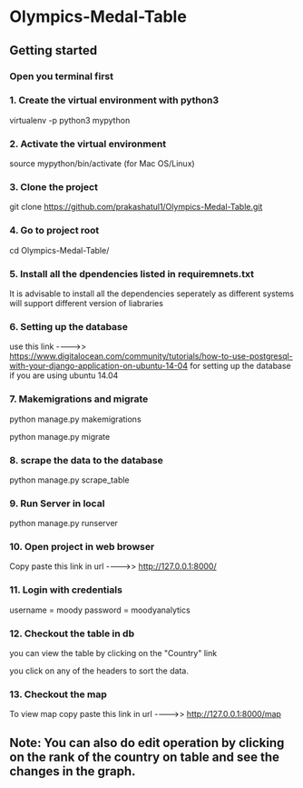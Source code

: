 # Olympics-Medal-Table
## Getting started

### Open you terminal first

### 1. Create the virtual environment with python3

virtualenv -p python3 mypython

### 2. Activate the virtual environment

source mypython/bin/activate  (for Mac OS/Linux)

### 3. Clone the project

git clone https://github.com/prakashatul1/Olympics-Medal-Table.git

### 4. Go to project root

cd Olympics-Medal-Table/

### 5. Install all the dpendencies listed in requiremnets.txt

It is advisable to install all the dependencies seperately as different systems will support different version of liabraries 

### 6. Setting up the database

use this link ---->> https://www.digitalocean.com/community/tutorials/how-to-use-postgresql-with-your-django-application-on-ubuntu-14-04 for setting up the database if you are using ubuntu 14.04

### 7. Makemigrations and migrate

python manage.py makemigrations

python manage.py migrate

### 8. scrape the data to the database

python manage.py scrape_table

### 9. Run Server in local

python manage.py runserver

### 10. Open project in web browser

Copy paste this link in url ---->>  http://127.0.0.1:8000/

### 11. Login with credentials

username = moody
password = moodyanalytics

### 12. Checkout the table in db

you can view the table by clicking on the "Country" link

you click on any of the headers to sort the data.

### 13. Checkout the map

To view map copy paste this link in url ---->>  http://127.0.0.1:8000/map 

## Note: You can also do edit operation by clicking on the rank of the country on table and see the changes in the graph. 
